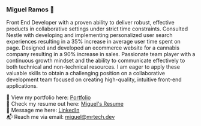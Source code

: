 ### Miguel Ramos 👋

Front End Developer with a proven ability to deliver robust, effective products in collaborative settings under strict time constraints.  Consulted Nestle with developing and implementing personalized user search experiences resulting in a 35% increase in average user time spent on page.  Designed and developed an ecommerce website for a cannabis company resulting in a 90% increase in sales.  Passionate team player with a continuous growth mindset and the ability to communicate effectively to both technical and non-technical resources.  I am eager to apply these valuable skills to obtain a challenging position on a collaborative development team focused on creating high-quality, intuitive front-end applications.

👀 View my portfolio here:  [Portfolio](http://mrtech.dev)  
📃 Check my resume out here: [Miguel's Resume](https://mrtech.dev/images/Miguel_Ramos_Resume.pdf)  
💬 Message me here:  [LinkedIn](https://www.linkedin.com/in/miguel-ramos-developer/)  
📬 Reach me via email:  [miguel@mrtech.dev](mailto:miguel@mrtech.dev)  

<!--
[![Top Langs](https://github-readme-stats.vercel.app/api/top-langs/?username=miguelr215&layout=compact)](https://github.com/miguelr215/github-readme-stats)  

![Miguel's github stats](https://github-readme-stats.vercel.app/api?username=miguelr215&show_icons=true&theme=dark)



**miguelr215/miguelr215** is a ✨ _special_ ✨ repository because its `README.md` (this file) appears on your GitHub profile.

Here are some ideas to get you started:

- 🔭 I’m currently working on ...
- 🌱 I’m currently learning ...
- 👯 I’m looking to collaborate on ...
- 🤔 I’m looking for help with ...
- 💬 Ask me about ...
- 📫 How to reach me: ...
- 😄 Pronouns: ...
- ⚡ Fun fact: ...
-->
